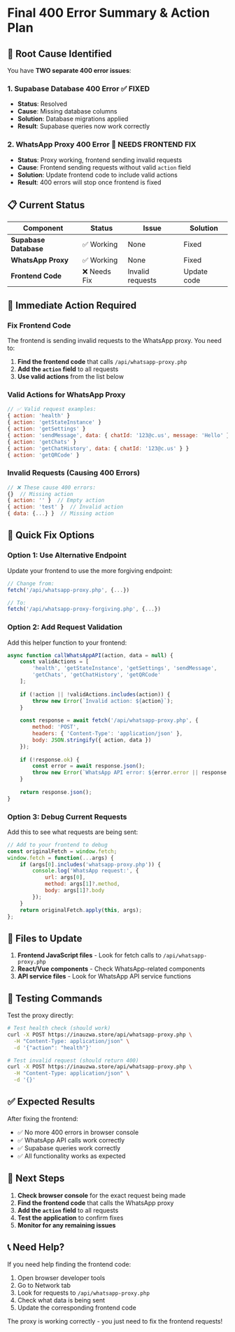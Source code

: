 # Final 400 Error Summary & Action Plan

## 🎯 **Root Cause Identified**

You have **TWO separate 400 error issues**:

### 1. **Supabase Database 400 Error** ✅ FIXED
- **Status**: Resolved
- **Cause**: Missing database columns
- **Solution**: Database migrations applied
- **Result**: Supabase queries now work correctly

### 2. **WhatsApp Proxy 400 Error** 🔧 NEEDS FRONTEND FIX
- **Status**: Proxy working, frontend sending invalid requests
- **Cause**: Frontend sending requests without valid `action` field
- **Solution**: Update frontend code to include valid actions
- **Result**: 400 errors will stop once frontend is fixed

## 📋 **Current Status**

| Component | Status | Issue | Solution |
|-----------|--------|-------|----------|
| **Supabase Database** | ✅ Working | None | Fixed |
| **WhatsApp Proxy** | ✅ Working | None | Fixed |
| **Frontend Code** | ❌ Needs Fix | Invalid requests | Update code |

## 🚀 **Immediate Action Required**

### **Fix Frontend Code**

The frontend is sending invalid requests to the WhatsApp proxy. You need to:

1. **Find the frontend code** that calls `/api/whatsapp-proxy.php`
2. **Add the `action` field** to all requests
3. **Use valid actions** from the list below

### **Valid Actions for WhatsApp Proxy**

```javascript
// ✅ Valid request examples:
{ action: 'health' }
{ action: 'getStateInstance' }
{ action: 'getSettings' }
{ action: 'sendMessage', data: { chatId: '123@c.us', message: 'Hello' } }
{ action: 'getChats' }
{ action: 'getChatHistory', data: { chatId: '123@c.us' } }
{ action: 'getQRCode' }
```

### **Invalid Requests (Causing 400 Errors)**

```javascript
// ❌ These cause 400 errors:
{}  // Missing action
{ action: '' }  // Empty action
{ action: 'test' }  // Invalid action
{ data: {...} }  // Missing action
```

## 🔧 **Quick Fix Options**

### **Option 1: Use Alternative Endpoint**
Update your frontend to use the more forgiving endpoint:

```javascript
// Change from:
fetch('/api/whatsapp-proxy.php', {...})

// To:
fetch('/api/whatsapp-proxy-forgiving.php', {...})
```

### **Option 2: Add Request Validation**
Add this helper function to your frontend:

```javascript
async function callWhatsAppAPI(action, data = null) {
    const validActions = [
        'health', 'getStateInstance', 'getSettings', 'sendMessage',
        'getChats', 'getChatHistory', 'getQRCode'
    ];
    
    if (!action || !validActions.includes(action)) {
        throw new Error(`Invalid action: ${action}`);
    }
    
    const response = await fetch('/api/whatsapp-proxy.php', {
        method: 'POST',
        headers: { 'Content-Type': 'application/json' },
        body: JSON.stringify({ action, data })
    });
    
    if (!response.ok) {
        const error = await response.json();
        throw new Error(`WhatsApp API error: ${error.error || response.statusText}`);
    }
    
    return response.json();
}
```

### **Option 3: Debug Current Requests**
Add this to see what requests are being sent:

```javascript
// Add to your frontend to debug
const originalFetch = window.fetch;
window.fetch = function(...args) {
    if (args[0].includes('whatsapp-proxy.php')) {
        console.log('WhatsApp request:', {
            url: args[0],
            method: args[1]?.method,
            body: args[1]?.body
        });
    }
    return originalFetch.apply(this, args);
};
```

## 📁 **Files to Update**

1. **Frontend JavaScript files** - Look for fetch calls to `/api/whatsapp-proxy.php`
2. **React/Vue components** - Check WhatsApp-related components
3. **API service files** - Look for WhatsApp API service functions

## 🧪 **Testing Commands**

Test the proxy directly:

```bash
# Test health check (should work)
curl -X POST https://inauzwa.store/api/whatsapp-proxy.php \
  -H "Content-Type: application/json" \
  -d '{"action": "health"}'

# Test invalid request (should return 400)
curl -X POST https://inauzwa.store/api/whatsapp-proxy.php \
  -H "Content-Type: application/json" \
  -d '{}'
```

## ✅ **Expected Results**

After fixing the frontend:
- ✅ No more 400 errors in browser console
- ✅ WhatsApp API calls work correctly
- ✅ Supabase queries work correctly
- ✅ All functionality works as expected

## 🎯 **Next Steps**

1. **Check browser console** for the exact request being made
2. **Find the frontend code** that calls the WhatsApp proxy
3. **Add the `action` field** to all requests
4. **Test the application** to confirm fixes
5. **Monitor for any remaining issues**

## 📞 **Need Help?**

If you need help finding the frontend code:
1. Open browser developer tools
2. Go to Network tab
3. Look for requests to `/api/whatsapp-proxy.php`
4. Check what data is being sent
5. Update the corresponding frontend code

The proxy is working correctly - you just need to fix the frontend requests!
